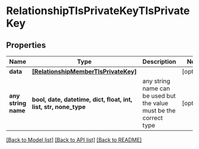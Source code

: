 # RelationshipTlsPrivateKeyTlsPrivateKey


## Properties
Name | Type | Description | Notes
------------ | ------------- | ------------- | -------------
**data** | [**[RelationshipMemberTlsPrivateKey]**](RelationshipMemberTlsPrivateKey.md) |  | [optional] 
**any string name** | **bool, date, datetime, dict, float, int, list, str, none_type** | any string name can be used but the value must be the correct type | [optional]

[[Back to Model list]](../README.md#documentation-for-models) [[Back to API list]](../README.md#documentation-for-api-endpoints) [[Back to README]](../README.md)



